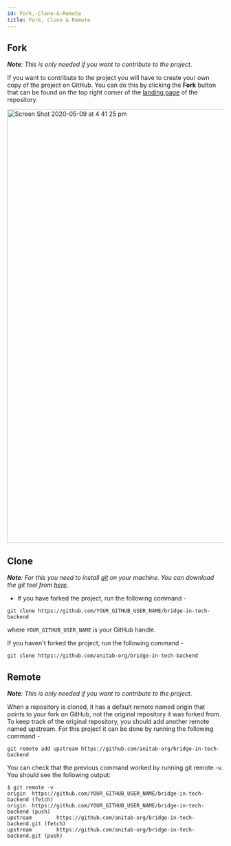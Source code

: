 ```yaml
---
id: Fork,-Clone-&-Remote
title: Fork, Clone & Remote
---
```


## Fork

_**Note**: This is only needed if you want to contribute to the project_.

If you want to contribute to the project you will have to create your own copy of the project on GitHub. You can do this by clicking the **Fork** button that can be found on the top right corner of the [landing page](https://github.com/anitab-org/bridge-in-tech-backend) of the repository.

<img width="1006" alt="Screen Shot 2020-05-09 at 4 41 25 pm" src="https://user-images.githubusercontent.com/29667122/81469230-43608400-9227-11ea-97cb-d359c6f14f8a.png"/>

## Clone

_**Note**: For this you need to install [git](https://git-scm.com) on your machine. You can download the git tool from [here](https://git-scm.com/downloads)_.

* If you have forked the project, run the following command -

`git clone https://github.com/YOUR_GITHUB_USER_NAME/bridge-in-tech-backend`

where `YOUR_GITHUB_USER_NAME` is your GitHub handle.

If you haven't forked the project, run the following command -

`git clone https://github.com/anitab-org/bridge-in-tech-backend`

## Remote

_**Note**: This is only needed if you want to contribute to the project_.

When a repository is cloned, it has a default remote named origin that points to your fork on GitHub, not the original repository it was forked from. To keep track of the original repository, you should add another remote named upstream. For this project it can be done by running the following command -

`git remote add upstream https://github.com/anitab-org/bridge-in-tech-backend`

You can check that the previous command worked by running git remote -v. You should see the following output:

```
$ git remote -v
origin  https://github.com/YOUR_GITHUB_USER_NAME/bridge-in-tech-backend (fetch)
origin  https://github.com/YOUR_GITHUB_USER_NAME/bridge-in-tech-backend (push)
upstream        https://github.com/anitab-org/bridge-in-tech-backend.git (fetch)
upstream        https://github.com/anitab-org/bridge-in-tech-backend.git (push)
```

